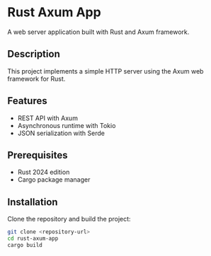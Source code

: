 # Rust Axum App

A web server application built with Rust and Axum framework.

## Description

This project implements a simple HTTP server using the Axum web framework for Rust.

## Features

- REST API with Axum
- Asynchronous runtime with Tokio
- JSON serialization with Serde

## Prerequisites

- Rust 2024 edition
- Cargo package manager

## Installation

Clone the repository and build the project:

```bash
git clone <repository-url>
cd rust-axum-app
cargo build
```